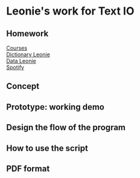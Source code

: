 # Leonie's work for Text IO 

## Homework
[Courses](array.pv) <br>
[Dictionary Leonie](format.py) <br>
[Data Leonie](my_data_file.py) <br>
[Spotify](spotify.pv) <br>
## Concept

## Prototype: working demo

## Design the flow of the program

## How to use the script

## PDF format 
			
